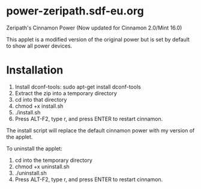 power-zeripath.sdf-eu.org
===============================

Zeripath's Cinnamon Power (Now updated for Cinnamon 2.0/Mint 16.0)

This applet is a modified version of the original power but is set by default
to show all power devices.

Installation
============

1. Install dconf-tools: sudo apt-get install dconf-tools
2. Extract the zip into a temporary directory
3. cd into that directory
4. chmod +x install.sh
5. ./install.sh
6. Press ALT-F2, type r, and press ENTER to restart cinnamon.

The install script will replace the default cinnamon power with my
version of the applet.

To uninstall the applet:

1. cd into the temporary directory
2. chmod +x uninstall.sh 
3. ./uninstall.sh
4. Press ALT-F2, type r, and press ENTER to restart cinnamon.
